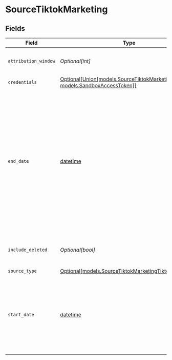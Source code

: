 # SourceTiktokMarketing


## Fields

| Field                                                                                                                                                                                                                                                                  | Type                                                                                                                                                                                                                                                                   | Required                                                                                                                                                                                                                                                               | Description                                                                                                                                                                                                                                                            |
| ---------------------------------------------------------------------------------------------------------------------------------------------------------------------------------------------------------------------------------------------------------------------- | ---------------------------------------------------------------------------------------------------------------------------------------------------------------------------------------------------------------------------------------------------------------------- | ---------------------------------------------------------------------------------------------------------------------------------------------------------------------------------------------------------------------------------------------------------------------- | ---------------------------------------------------------------------------------------------------------------------------------------------------------------------------------------------------------------------------------------------------------------------- |
| `attribution_window`                                                                                                                                                                                                                                                   | *Optional[int]*                                                                                                                                                                                                                                                        | :heavy_minus_sign:                                                                                                                                                                                                                                                     | The attribution window in days.                                                                                                                                                                                                                                        |
| `credentials`                                                                                                                                                                                                                                                          | [Optional[Union[models.SourceTiktokMarketingOAuth20, models.SandboxAccessToken]]](../models/sourcetiktokmarketingauthenticationmethod.md)                                                                                                                              | :heavy_minus_sign:                                                                                                                                                                                                                                                     | Authentication method                                                                                                                                                                                                                                                  |
| `end_date`                                                                                                                                                                                                                                                             | [datetime](https://docs.python.org/3/library/datetime.html#datetime-objects)                                                                                                                                                                                           | :heavy_minus_sign:                                                                                                                                                                                                                                                     | The date until which you'd like to replicate data for all incremental streams, in the format YYYY-MM-DD. All data generated between start_date and this date will be replicated. Not setting this option will result in always syncing the data till the current date. |
| `include_deleted`                                                                                                                                                                                                                                                      | *Optional[bool]*                                                                                                                                                                                                                                                       | :heavy_minus_sign:                                                                                                                                                                                                                                                     | Set to active if you want to include deleted data in reports.                                                                                                                                                                                                          |
| `source_type`                                                                                                                                                                                                                                                          | [Optional[models.SourceTiktokMarketingTiktokMarketing]](../models/sourcetiktokmarketingtiktokmarketing.md)                                                                                                                                                             | :heavy_minus_sign:                                                                                                                                                                                                                                                     | N/A                                                                                                                                                                                                                                                                    |
| `start_date`                                                                                                                                                                                                                                                           | [datetime](https://docs.python.org/3/library/datetime.html#datetime-objects)                                                                                                                                                                                           | :heavy_minus_sign:                                                                                                                                                                                                                                                     | The Start Date in format: YYYY-MM-DD. Any data before this date will not be replicated. If this parameter is not set, all data will be replicated.                                                                                                                     |